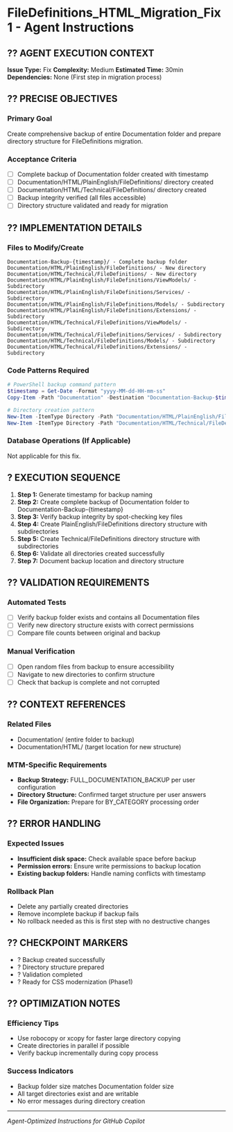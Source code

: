 # FileDefinitions_HTML_Migration_Fix1 - Agent Instructions

## ?? **AGENT EXECUTION CONTEXT**
**Issue Type:** Fix
**Complexity:** Medium
**Estimated Time:** 30min
**Dependencies:** None (First step in migration process)

## ?? **PRECISE OBJECTIVES**
### Primary Goal
Create comprehensive backup of entire Documentation folder and prepare directory structure for FileDefinitions migration.

### Acceptance Criteria
- [ ] Complete backup of Documentation folder created with timestamp
- [ ] Documentation/HTML/PlainEnglish/FileDefinitions/ directory created
- [ ] Documentation/HTML/Technical/FileDefinitions/ directory created
- [ ] Backup integrity verified (all files accessible)
- [ ] Directory structure validated and ready for migration

## ?? **IMPLEMENTATION DETAILS**

### Files to Modify/Create
```
Documentation-Backup-{timestamp}/ - Complete backup folder
Documentation/HTML/PlainEnglish/FileDefinitions/ - New directory
Documentation/HTML/Technical/FileDefinitions/ - New directory
Documentation/HTML/PlainEnglish/FileDefinitions/ViewModels/ - Subdirectory
Documentation/HTML/PlainEnglish/FileDefinitions/Services/ - Subdirectory
Documentation/HTML/PlainEnglish/FileDefinitions/Models/ - Subdirectory
Documentation/HTML/PlainEnglish/FileDefinitions/Extensions/ - Subdirectory
Documentation/HTML/Technical/FileDefinitions/ViewModels/ - Subdirectory
Documentation/HTML/Technical/FileDefinitions/Services/ - Subdirectory
Documentation/HTML/Technical/FileDefinitions/Models/ - Subdirectory
Documentation/HTML/Technical/FileDefinitions/Extensions/ - Subdirectory
```

### Code Patterns Required
```powershell
# PowerShell backup command pattern
$timestamp = Get-Date -Format "yyyy-MM-dd-HH-mm-ss"
Copy-Item -Path "Documentation" -Destination "Documentation-Backup-$timestamp" -Recurse -Force

# Directory creation pattern
New-Item -ItemType Directory -Path "Documentation/HTML/PlainEnglish/FileDefinitions" -Force
New-Item -ItemType Directory -Path "Documentation/HTML/Technical/FileDefinitions" -Force
```

### Database Operations (If Applicable)
Not applicable for this fix.

## ? **EXECUTION SEQUENCE**
1. **Step 1:** Generate timestamp for backup naming
2. **Step 2:** Create complete backup of Documentation folder to Documentation-Backup-{timestamp}
3. **Step 3:** Verify backup integrity by spot-checking key files
4. **Step 4:** Create PlainEnglish/FileDefinitions directory structure with subdirectories
5. **Step 5:** Create Technical/FileDefinitions directory structure with subdirectories
6. **Step 6:** Validate all directories created successfully
7. **Step 7:** Document backup location and directory structure

## ?? **VALIDATION REQUIREMENTS**
### Automated Tests
- [ ] Verify backup folder exists and contains all Documentation files
- [ ] Verify new directory structure exists with correct permissions
- [ ] Compare file counts between original and backup

### Manual Verification
- [ ] Open random files from backup to ensure accessibility
- [ ] Navigate to new directories to confirm structure
- [ ] Check that backup is complete and not corrupted

## ?? **CONTEXT REFERENCES**
### Related Files
- Documentation/ (entire folder to backup)
- Documentation/HTML/ (target location for new structure)

### MTM-Specific Requirements
- **Backup Strategy:** FULL_DOCUMENTATION_BACKUP per user configuration
- **Directory Structure:** Confirmed target structure per user answers
- **File Organization:** Prepare for BY_CATEGORY processing order

## ?? **ERROR HANDLING**
### Expected Issues
- **Insufficient disk space:** Check available space before backup
- **Permission errors:** Ensure write permissions to backup location
- **Existing backup folders:** Handle naming conflicts with timestamp

### Rollback Plan
- Delete any partially created directories
- Remove incomplete backup if backup fails
- No rollback needed as this is first step with no destructive changes

## ?? **CHECKPOINT MARKERS**
- ? Backup created successfully
- ? Directory structure prepared
- ? Validation completed
- ? Ready for CSS modernization (Phase1)

## ?? **OPTIMIZATION NOTES**
### Efficiency Tips
- Use robocopy or xcopy for faster large directory copying
- Create directories in parallel if possible
- Verify backup incrementally during copy process

### Success Indicators
- Backup folder size matches Documentation folder size
- All target directories exist and are writable
- No error messages during directory creation

---
*Agent-Optimized Instructions for GitHub Copilot*